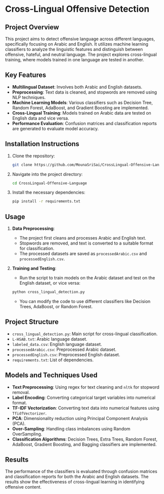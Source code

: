 
# Cross-Lingual Offensive Detection

## Project Overview
This project aims to detect offensive language across different languages, specifically focusing on Arabic and English. It utilizes machine learning classifiers to analyze the linguistic features and distinguish between offensive, hateful, and neutral language. The project explores cross-lingual training, where models trained in one language are tested in another.

## Key Features
- **Multilingual Dataset**: Involves both Arabic and English datasets.
- **Preprocessing**: Text data is cleaned, and stopwords are removed using NLP techniques.
- **Machine Learning Models**: Various classifiers such as Decision Tree, Random Forest, AdaBoost, and Gradient Boosting are implemented.
- **Cross-Lingual Training**: Models trained on Arabic data are tested on English data and vice versa.
- **Performance Evaluation**: Confusion matrices and classification reports are generated to evaluate model accuracy.

## Installation Instructions
1. Clone the repository:
   ```bash
   git clone https://github.com/MounaSriSai/CrossLingual-Offensive-Language.git
   ```
2. Navigate into the project directory:
   ```bash
   cd CrossLingual-Offensive-Language
   ```
3. Install the necessary dependencies:
   ```bash
   pip install -r requirements.txt
   ```

## Usage
1. **Data Preprocessing**:
   - The project first cleans and processes Arabic and English text.
   - Stopwords are removed, and text is converted to a suitable format for classification.
   - The processed datasets are saved as `processedArabic.csv` and `processedEnglish.csv`.

2. **Training and Testing**:
   - Run the script to train models on the Arabic dataset and test on the English dataset, or vice versa:
   ```bash
   python cross_lingual_detection.py
   ```
   - You can modify the code to use different classifiers like Decision Trees, AdaBoost, or Random Forest.

## Project Structure
- `cross_lingual_detection.py`: Main script for cross-lingual classification.
- `L-HSAB.txt`: Arabic language dataset.
- `labeled_data.csv`: English language dataset.
- `processedArabic.csv`: Preprocessed Arabic dataset.
- `processedEnglish.csv`: Preprocessed English dataset.
- `requirements.txt`: List of dependencies.

## Models and Techniques Used
- **Text Preprocessing**: Using regex for text cleaning and `nltk` for stopword removal.
- **Label Encoding**: Converting categorical target variables into numerical format.
- **TF-IDF Vectorization**: Converting text data into numerical features using `TfidfVectorizer`.
- **PCA**: Dimensionality reduction using Principal Component Analysis (PCA).
- **Over-Sampling**: Handling class imbalances using Random OverSampling.
- **Classification Algorithms**: Decision Trees, Extra Trees, Random Forest, AdaBoost, Gradient Boosting, and Bagging classifiers are implemented.

## Results
The performance of the classifiers is evaluated through confusion matrices and classification reports for both the Arabic and English datasets. The results show the effectiveness of cross-lingual learning in identifying offensive content.

